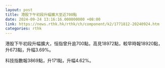 ```yaml
---
layout: post
title: 港股下午初段升幅擴大至近700點
date: 2024-09-24 13:16:16.000000000 +08:00
link: https://news.rthk.hk/rthk/ch/component/k2/1771812-20240924.htm
categories: rthk
---
```


港股下午初段升幅擴大，恒指曾升逾700點，高見18972點，較早時報18920點，升673點，升幅3.69%。

科技指數報3869點，升171點，升幅4.62%。
